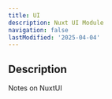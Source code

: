 ```yaml
---
title: UI
description: Nuxt UI Module
navigation: false 
lastModified: '2025-04-04'
---
```


## Description

Notes on NuxtUI
